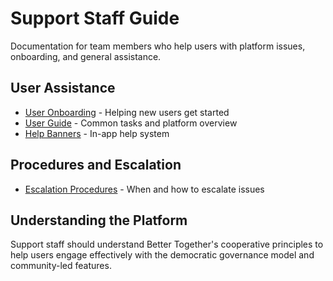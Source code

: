 # Support Staff Guide

Documentation for team members who help users with platform issues, onboarding, and general assistance.

## User Assistance
- [User Onboarding](../end_users/welcome.md) - Helping new users get started
- [User Guide](../end_users/guide.md) - Common tasks and platform overview
- [Help Banners](../ui/help-banners.md) - In-app help system

## Procedures and Escalation
- [Escalation Procedures](../shared/escalation_matrix.md) - When and how to escalate issues

## Understanding the Platform
Support staff should understand Better Together's cooperative principles to help users engage effectively with the democratic governance model and community-led features.
